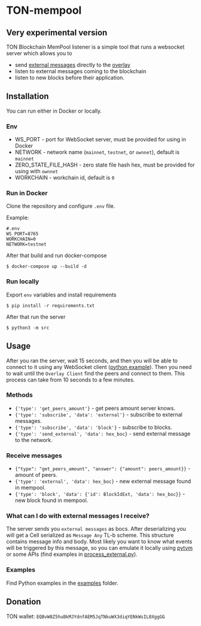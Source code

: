 # TON-mempool

## Very experimental version

TON Blockchain MemPool listener is a simple tool that runs a websocket server which allows you to
* send [external messages](https://docs.ton.org/develop/smart-contracts/guidelines/external-messages)
directly to the [overlay](https://docs.ton.org/learn/networking/overlay-subnetworks)
* listen to external messages coming to the blockchain
* listen to new blocks before their application.

## Installation

You can run either in Docker or locally.

### Env

* WS_PORT - port for WebSocket server, must be provided for using in Docker
* NETWORK - network name (`mainnet`, `testnet`, or `ownnet`), default is `mainnet`
* ZERO_STATE_FILE_HASH - zero state file hash hex, must be provided for using with `ownnet`
* WORKCHAIN - workchain id, default is `0`

### Run in Docker

Clone the repository and configure `.env` file.

Example:

```
#.env
WS_PORT=8765
WORKCHAIN=0
NETWORK=testnet
```

After that build and run docker-compose

```commandline
$ docker-compose up --build -d
```

### Run locally

Export `env` variables and install requirements

```commandline
$ pip install -r requirements.txt
```

After that run the server

```commandline
$ python3 -m src
```

## Usage

After you ran the server, wait 15 seconds, and then you will be able to connect to it using any WebSocket client ([python example](examples/listener.py)).
Then you need to wait until the `Overlay Client` find the peers and connect to them. This process can take from 10 seconds to a few minutes.

### Methods

* `{'type': 'get_peers_amount'}` - get peers amount server knows. 
* `{'type': 'subscribe', 'data': 'external'}` - subscribe to external messages. 
* `{'type': 'subscribe', 'data': 'block'}` - subscribe to blocks.
* `{'type': 'send_external', 'data': hex_boc}` - send external message to the network.

### Receive messages

* `{"type": "get_peers_amount", "answer": {"amount": peers_amount}}` - amount of peers.
* `{'type': 'external', 'data': hex_boc}` - new external message found in mempool.
* `{'type': 'block', 'data': {'id': BlockIdExt, 'data': hex_boc}}` - new block found in mempool.

### What can I do with external messages I receive?

The server sends you `external messages` as bocs. After deserializing you will get a Cell serialized as `Message Any` TL-b scheme.
This structure contains message info and body. Most likely you want to know what events will be triggered by this message, 
so you can emulate it locally using [pytvm](https://github.com/yungwine/pytvm) or some APIs (find examples in [process_external.py](examples/process_external.py)).

### Examples

Find Python examples in the [examples](examples/) folder. 

## Donation

TON wallet: `EQBvW8Z5huBkMJYdnfAEM5JqTNkuWX3diqYENkWsIL0XggGG`
